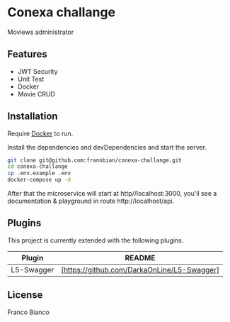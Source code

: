 # Conexa challange

Moviews administrator

## Features

- JWT Security
- Unit Test
- Docker
- Movie CRUD

## Installation

Require [Docker](https://www.docker.com/) to run.

Install the dependencies and devDependencies and start the server.

```sh
git clone git@github.com:frannbian/conexa-challange.git
cd conexa-challange
cp .env.example .env
docker-compose up -d

```
After that the microservice will start at http//localhost:3000, you'll see a documentation & playground in route http://localhost/api.

## Plugins

This project is currently extended with the following plugins.

| Plugin | README |
| ------ | ------ |
| L5-Swagger | [https://github.com/DarkaOnLine/L5-Swagger] |

## License

Franco Bianco